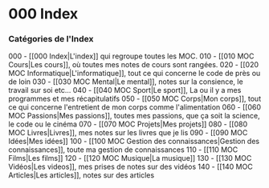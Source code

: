 # 000 Index


### Catégories de l'Index

000 - [[000 Index|L'index]] qui regroupe toutes les MOC.
010 - [[010 MOC Cours|Les cours]], où toutes mes notes de cours sont rangées.
020 - [[020 MOC Informatique|L'informatique]], tout ce qui concerne le code de près ou de loin
030 - [[030 MOC Mental|Le mental]], notes sur la consience, le travail sur soi etc...
040 - [[040 MOC Sport|Le sport]], La ou il y a mes programmes et mes récapitulatifs
050 - [[050 MOC Corps|Mon corps]], tout ce qui concerne l'entretient de mon corps comme l'alimentation
060 - [[060 MOC Passions|Mes passions]], toutes mes passions, que ça soit la science, le code ou le cinéma
070 - [[070 MOC Projets|Mes projets]]
080 - [[080 MOC Livres|Livres]], mes notes sur les livres que je lis
090 - [[090 MOC Idées|Mes idées]]
100 - [[100 MOC Gestion des connaissances|Gestion des connaissances]], toute ma gestion de connaissances
110 - [[110 MOC Films|Les films]]
120 - [[120 MOC Musique|La musique]]
130 - [[130 MOC Vidéos|Les videos]], mes prises de notes sur des vidéos
140 - [[140 MOC Articles|Les articles]], notes sur des articles
